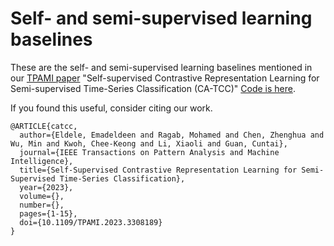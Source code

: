 # Self- and semi-supervised learning baselines

These are the self- and semi-supervised learning baselines mentioned in our [TPAMI paper](https://arxiv.org/abs/2208.06616) "Self-supervised Contrastive Representation Learning for Semi-supervised Time-Series Classification (CA-TCC)" [Code is here](https://github.com/emadeldeen24/CA-TCC).

If you found this useful, consider citing our work.

```
@ARTICLE{catcc,
  author={Eldele, Emadeldeen and Ragab, Mohamed and Chen, Zhenghua and Wu, Min and Kwoh, Chee-Keong and Li, Xiaoli and Guan, Cuntai},
  journal={IEEE Transactions on Pattern Analysis and Machine Intelligence}, 
  title={Self-Supervised Contrastive Representation Learning for Semi-Supervised Time-Series Classification}, 
  year={2023},
  volume={},
  number={},
  pages={1-15},
  doi={10.1109/TPAMI.2023.3308189}
}
```

